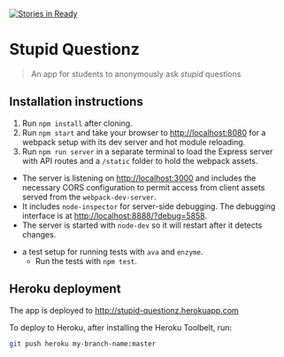  [![Stories in Ready](https://badge.waffle.io/kauri-2016/stupid-questions.svg?label=ready&title=Ready)](http://waffle.io/kauri-2016/stupid-questions) 


# Stupid Questionz

> An app for students to anonymously ask _stupid_ questions

## Installation instructions

1. Run `npm install` after cloning.
2. Run `npm start` and take your browser to [http://localhost:8080](http://localhost:8080) for a webpack setup with its dev server and hot module reloading.
3. Run `npm run server` in a separate terminal to load the Express server with API routes and a `/static` folder to hold the webpack assets.
  - The server is listening on [http://localhost:3000](http://localhost:3000) and includes the necessary CORS configuration to permit access from client assets served from the `webpack-dev-server`.
  - It includes `node-inspector` for server-side debugging. The debugging
interface is at [http://localhost:8888/?debug=5858](http://localhost:8888/?debug=5858).
  - The server is started with `node-dev` so it will restart after it detects changes.
* a test setup for running tests with `ava` and `enzyme`.
  - Run the tests with `npm test`.


## Heroku deployment

The app is deployed to http://stupid-questionz.herokuapp.com

To deploy to Heroku, after installing the Heroku Toolbelt, run:

```bash
git push heroku my-branch-name:master
```
